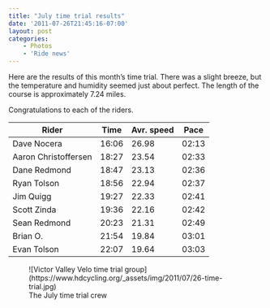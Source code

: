 ```yaml
---
title: "July time trial results"
date: '2011-07-26T21:45:16-07:00'
layout: post
categories:
    - Photos
    - 'Ride news'
---
```


Here are the results of this month’s time trial. There was a slight breeze, but the temperature and humidity seemed just about perfect. The length of the course is approximately 7.24 miles.  
  
Congratulations to each of the riders.

| Rider | Time | Avr. speed | Pace |
|---|---|---|---|
| Dave Nocera | 16:06 | 26.98 | 02:13 |
| Aaron Christoffersen | 18:27 | 23.54 | 02:33 |
| Dane Redmond | 18:47 | 23.13 | 02:36 |
| Ryan Tolson | 18:56 | 22.94 | 02:37 |
| Jim Quigg | 19:27 | 22.33 | 02:41 |
| Scott Zinda | 19:36 | 22.16 | 02:42 |
| Sean Redmond | 20:23 | 21.31 | 02:49 |
| Brian O. | 21:54 | 19.84 | 03:01 |
| Evan Tolson | 22:07 | 19.64 | 03:03 |

<figure>![Victor Valley Velo time trial group](https://www.hdcycling.org/_assets/img/2011/07/26-time-trial.jpg)<figcaption>The July time trial crew</figcaption></figure>